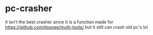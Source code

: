 # pc-crasher
it isn't the best crasher since it is a function made for https://github.com/itssnee/multi-tools/ but it still can crash old pc's lol
